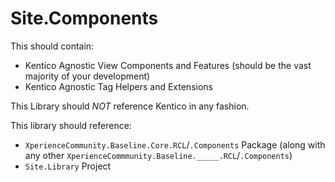﻿# Site.Components
This should contain:
* Kentico Agnostic View Components and Features (should be the vast majority of your development)
* Kentico Agnostic Tag Helpers and Extensions

This Library should *NOT* reference Kentico in any fashion.

This library should reference:
* `XperienceCommunity.Baseline.Core.RCL`/`.Components` Package (along with any other `XperienceCommmunity.Baseline._____.RCL`/`.Components`)
* `Site.Library` Project
